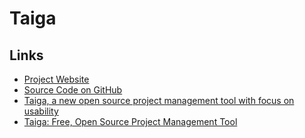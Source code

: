 <!-- -
Title: Taiga
Description: Notes and links for the Taiga project management application
First Published: 2014-12-18
- -->

Taiga
=====

Links
-----

*   [Project Website](https://taiga.io/)
*   [Source Code on GitHub](https://github.com/taigaio)
*   [Taiga, a new open source project management tool with focus on usability](http://opensource.com/business/14/10/taiga-open-source-project-management-tool)
*   [Taiga: Free, Open Source Project Management Tool](http://www.techfaster.com/taiga-free-open-source-project-management-tool/)
